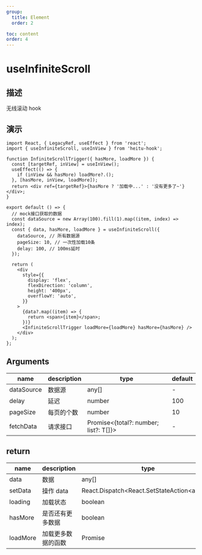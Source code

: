 ```yaml
---
group:
  title: Element
  order: 2

toc: content
order: 4
---
```


# useInfiniteScroll

## 描述

无线滚动 hook

## 演示


```tsx
import React, { LegacyRef, useEffect } from 'react';
import { useInfiniteScroll, useInView } from 'heitu-hook';

function InfiniteScrollTrigger({ hasMore, loadMore }) {
  const [targetRef, inView] = useInView();
  useEffect(() => {
    if (inView && hasMore) loadMore?.();
  }, [hasMore, inView, loadMore]);
  return <div ref={targetRef}>{hasMore ? '加载中...' : '没有更多了~'}</div>;
}

export default () => {
  // mock接口获取的数据
  const dataSource = new Array(100).fill(1).map((item, index) => index);
  const { data, hasMore, loadMore } = useInfiniteScroll({
    dataSource, // 所有数据源
    pageSize: 10, // 一次性加载10条
    delay: 100, // 100ms延时
  });

  return (
    <div
      style={{
        display: 'flex',
        flexDirection: 'column',
        height: '400px',
        overflowY: 'auto',
      }}
    >
      {data?.map((item) => {
        return <span>{item}</span>;
      })}
      <InfiniteScrollTrigger loadMore={loadMore} hasMore={hasMore} />
    </div>
  );
};
```

## Arguments

| name       | description | type                                  | default |
| ---------- | ----------- | ------------------------------------- | ------- |
| dataSource | 数据源      | any[]                                 | -       |
| delay      | 延迟        | number                                | 100     |
| pageSize   | 每页的个数  | number                                | 10      |
| fetchData  | 请求接口    | Promise<{total?: number; list?: T[]}> | -       |

## return

| name     | description        | type                                        | default |
| -------- | ------------------ | ------------------------------------------- | ------- |
| data     | 数据               | any[]                                       | -       |
| setData  | 操作 data          | React.Dispatch<React.SetStateAction<any[]>> | -       |
| loading  | 加载状态           | boolean                                     | false   |
| hasMore  | 是否还有更多数据   | boolean                                     | true    |
| loadMore | 加载更多数据的函数 | Promise<void>                               | -       |
